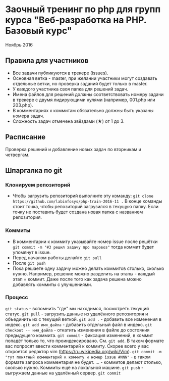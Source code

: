 # Заочный тренинг по php для групп курса "Веб-разработка на PHP. Базовый курс"

Ноябрь 2016

## Правила для участников

- Все задачи публикуются в трекере (issues).
- Основная ветка - master, при желании участники могут создавать отдельные ветки, но проверка заданий будет только в master.
- У каждого участника своя папка для решений задач.
- Имена файлов для решений должны соответствовать номеру задачи в трекере с двумя лидирующими нулями (например, 001.php или 203.php).
- В комментариях к коммитам обязательно должны быть указаны номера задач.
- Сложность задач отмечена звёздами (★) от 1 до 3. 

## Расписание

Проверка решений и добавление новых задач по вторникам и четвергам.

## Шпаргалка по git

### Клонируем репозиторий

- Чтобы загрузить репозиторий выполните эту команду: `git clone https://github.com/labinfosys/php-train-2016-11 .` В конце команды стоит точка, чтобы репозиторий загрузился в текущую папку. Если точку не поставить будет создана новая папка с названием репозитория.

### Коммиты

- В комментарии к коммиту указывайте номер issue после решётки `git commit -m "#3 решил задачу про паровоз"` тогда коммит будет упомянут в issue.
- Перед началом работы делайте `git pull`
- После `git push`
- Пока решаете одну задачу можно делать коммитов столько, сколько нужно. Например, решение можно разделить на этапы - каждый этап = коммит. Даже после того как задача решена можно добавлять коммиты с улучшениями.

### Процесс

`git status` - вспомнить "где" мы находимся, посмотреть текущий статус.
`git pull` - загрузить данные из удалённого репозитория и объединить их с текущей веткой.
`git add .` - добавить все изменения в индекс.
`git add имя_файла` - добавить отдельный файл в индекс.
`git checkout -- имя_файла` - откатить изменения в файле до состояния предыдущего коммита.
`git commit` - фиксация изменений, в коммит попадёт только то, что проиндексировано. См. `git add`. В таком формате вас попросят ввести комментарий к коммиту. Скорее всего у вас откроется редактор vim (https://ru.wikipedia.org/wiki/Vim).
`git commit -m "тут понятный комментарий к коммиту и номер issue #NNN"` - в таком формате запроса комментария не будет.
... - коммитов делают столько, сколько нужно. Коммиты ещё на локальной машине.
`git push` - выгружаем данные на удалённый сервер.
`git commit`
